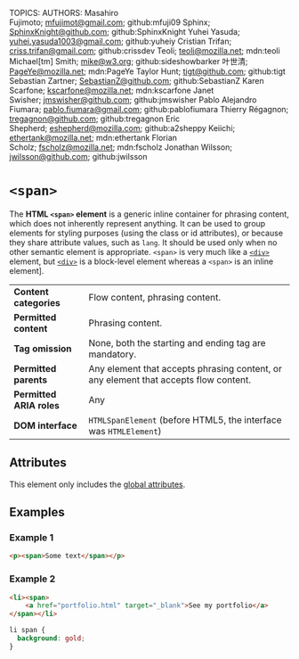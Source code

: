TOPICS: <span>
AUTHORS: Masahiro Fujimoto; mfujimot@gmail.com; github:mfuji09
         Sphinx; SphinxKnight@github.com; github:SphinxKnight
         Yuhei Yasuda; yuhei.yasuda1003@gmail.com; github:yuheiy
         Cristian Trifan; criss.trifan@gmail.com; github:crissdev
         Teoli; teoli@mozilla.net; mdn:teoli
         Michael[tm] Smith; mike@w3.org; github:sideshowbarker
         叶世清; PageYe@mozilla.net; mdn:PageYe
         Taylor Hunt; tigt@github.com; github:tigt
         Sebastian Zartner; SebastianZ@github.com; github:SebastianZ
         Karen Scarfone; kscarfone@mozilla.net; mdn:kscarfone
         Janet Swisher; jmswisher@github.com; github:jmswisher
         Pablo Alejandro Fiumara; pablo.fiumara@gmail.com; github:pablofiumara
         Thierry Régagnon; tregagnon@github.com; github:tregagnon
         Eric Shepherd; eshepherd@mozilla.com; github:a2sheppy
         Keiichi; ethertank@mozilla.net; mdn:ethertank
         Florian Scholz; fscholz@mozilla.net; mdn:fscholz
         Jonathan Wilsson; jwilsson@github.com; github:jwilsson

# `<span>`

The **HTML `<span>` element** is a generic inline container for phrasing content, which does not
inherently represent anything. It can be used to group elements for styling purposes (using the
class or id attributes), or because they share attribute values, such as `lang`. It should be
used only when no other semantic element is appropriate. `<span>` is very much like a [`<div>`](/en/webfrontend/<div>)
element, but [`<div>`](/en/webfrontend/<div>) is a block-level element whereas a `<span>`
is an inline element].

|  |  |
| :-- | :-- |
| **Content categories** | Flow content, phrasing content.|
| **Permitted content** | Phrasing content.|
| **Tag omission** | None, both the starting and ending tag are mandatory.|
| **Permitted parents** | Any element that accepts phrasing content, or any element that accepts flow content.|
| **Permitted ARIA roles** | Any |
| **DOM interface** | `HTMLSpanElement` (before HTML5, the interface was `HTMLElement`) |

## Attributes

This element only includes the [global attributes](/en/webfrontend/HTML_Global_Attributes).

## Examples

### Example 1

```html
<p><span>Some text</span></p>
```

### Example 2

```html
<li><span>
    <a href="portfolio.html" target="_blank">See my portfolio</a>
</span></li>
```

```css
li span {
  background: gold;
}
```
